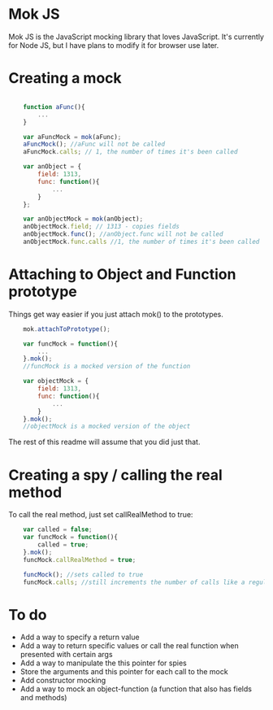 Mok JS
===============
Mok JS is the JavaScript mocking library that loves JavaScript. It's currently for Node JS, but I have plans to modify it for browser use later.

Creating a mock
====
```javascript

	function aFunc(){
		...
	}

	var aFuncMock = mok(aFunc);
	aFuncMock(); //aFunc will not be called
	aFuncMock.calls; // 1, the number of times it's been called

	var anObject = {
		field: 1313,
		func: function(){
			...
		}
	};

	var anObjectMock = mok(anObject);
	anObjectMock.field; // 1313 - copies fields
	anObjectMock.func(); //anObject.func will not be called
	anObjectMock.func.calls //1, the number of times it's been called
```

Attaching to Object and Function prototype
====
Things get way easier if you just attach mok() to the prototypes.
```javascript
	mok.attachToPrototype();

	var funcMock = function(){
		...
	}.mok();
	//funcMock is a mocked version of the function

	var objectMock = {
		field: 1313,
		func: function(){
			...
		}
	}.mok();
	//objectMock is a mocked version of the object
```

The rest of this readme will assume that you did just that.

Creating a spy / calling the real method
====
To call the real method, just set callRealMethod to true:
```javascript
	var called = false;
	var funcMock = function(){
		called = true;
	}.mok();
	funcMock.callRealMethod = true;

	funcMock(); //sets called to true
	funcMock.calls; //still increments the number of calls like a regular mock
```

To do
====
* Add a way to specify a return value
* Add a way to return specific values or call the real function when presented with certain args
* Add a way to manipulate the this pointer for spies
* Store the arguments and this pointer for each call to the mock
* Add constructor mocking
* Add a way to mock an object-function (a function that also has fields and methods)
